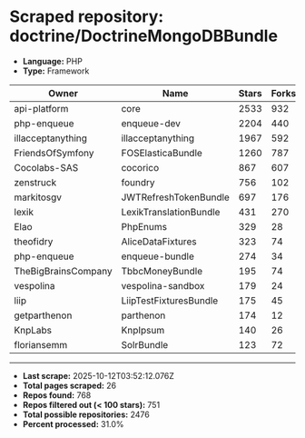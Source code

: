 # Scraped repository: doctrine/DoctrineMongoDBBundle
* **Language:** PHP
* **Type:** Framework

| Owner | Name | Stars | Forks | URL |
|---|---|---|---|---|
| api-platform | core | 2533 | 932 | [link](https://github.com/api-platform/core) |
| php-enqueue | enqueue-dev | 2204 | 440 | [link](https://github.com/php-enqueue/enqueue-dev) |
| illacceptanything | illacceptanything | 1967 | 592 | [link](https://github.com/illacceptanything/illacceptanything) |
| FriendsOfSymfony | FOSElasticaBundle | 1260 | 787 | [link](https://github.com/FriendsOfSymfony/FOSElasticaBundle) |
| Cocolabs-SAS | cocorico | 867 | 607 | [link](https://github.com/Cocolabs-SAS/cocorico) |
| zenstruck | foundry | 756 | 102 | [link](https://github.com/zenstruck/foundry) |
| markitosgv | JWTRefreshTokenBundle | 697 | 176 | [link](https://github.com/markitosgv/JWTRefreshTokenBundle) |
| lexik | LexikTranslationBundle | 431 | 270 | [link](https://github.com/lexik/LexikTranslationBundle) |
| Elao | PhpEnums | 329 | 28 | [link](https://github.com/Elao/PhpEnums) |
| theofidry | AliceDataFixtures | 323 | 74 | [link](https://github.com/theofidry/AliceDataFixtures) |
| php-enqueue | enqueue-bundle | 274 | 34 | [link](https://github.com/php-enqueue/enqueue-bundle) |
| TheBigBrainsCompany | TbbcMoneyBundle | 195 | 74 | [link](https://github.com/TheBigBrainsCompany/TbbcMoneyBundle) |
| vespolina | vespolina-sandbox | 179 | 24 | [link](https://github.com/vespolina/vespolina-sandbox) |
| liip | LiipTestFixturesBundle | 175 | 45 | [link](https://github.com/liip/LiipTestFixturesBundle) |
| getparthenon | parthenon | 174 | 12 | [link](https://github.com/getparthenon/parthenon) |
| KnpLabs | KnpIpsum | 140 | 26 | [link](https://github.com/KnpLabs/KnpIpsum) |
| floriansemm | SolrBundle | 123 | 72 | [link](https://github.com/floriansemm/SolrBundle) |

---
* **Last scrape:** 2025-10-12T03:52:12.076Z
* **Total pages scraped:** 26
* **Repos found:** 768
* **Repos filtered out (< 100 stars):** 751
* **Total possible repositories:** 2476
* **Percent processed:** 31.0%
